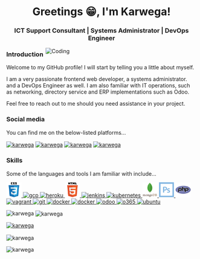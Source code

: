 <h1 align="center">Greetings 😁, I'm Karwega!</h1>
<h3 align="center">ICT Support Consultant | Systems Administrator | DevOps Engineer</h3>
<img align="right" alt="Coding" width="400" src="https://media1.giphy.com/media/xULW8l2gXuRPmsQe8U/giphy.gif">



### Introduction
<!-- BLOG-POST-LIST:START -->
<p>Welcome to my GitHub profile! I will start by telling you a little about myself.</p>
<p>I am a very passionate frontend web developer, a systems administrator. and a DevOps Engineer as well. I am also familiar with IT operations, such as networking, directory service and ERP implementations such as Odoo.</p>
<p>Feel free to reach out to me should you need assistance in your project.</p>
<!-- BLOG-POST-LIST:END -->

<h3 align="left">Social media</h3>
<p align="left">
<p>You can find me on the below-listed platforms...</p>
<a href="https://linkedin.com/in/karwega-njogo" target="blank"><img align="center" src="https://raw.githubusercontent.com/rahuldkjain/github-profile-readme-generator/master/src/images/icons/Social/linked-in-alt.svg" alt="karwega" height="30" width="40" /></a>
<a href="mailto:knjogo@outlook.com" target="blank"><img align="center" src="https://freepngimg.com/save/68623-mail-envelope-iphone-email-hd-image-free-png/1024x1024" alt="karwega" width="40" /></a>
<a href="https://stackoverflow.com/users/21896711/karwega" target="blank"><img align="center" src="https://raw.githubusercontent.com/rahuldkjain/github-profile-readme-generator/master/src/images/icons/Social/stack-overflow.svg" alt="karwega" height="30" width="40" /></a>
<a href="https://karwega.medium.com" target="blank"><img align="center" src="https://www.svgrepo.com/show/354057/medium-icon.svg" alt="karwega" height="30" width="40" /></a>
</p>

<h3 align="left">Skills</h3>
<p align="left">
<p>Some of the languages and tools I am familiar with include...</p>
<a href="https://www.w3schools.com/css/" target="_blank" rel="noreferrer"> <img src="https://raw.githubusercontent.com/devicons/devicon/master/icons/css3/css3-original-wordmark.svg" alt="css3" width="40" height="40"/> </a> <a href="https://cloud.google.com" target="_blank" rel="noreferrer"> <img src="https://www.vectorlogo.zone/logos/google_cloud/google_cloud-icon.svg" alt="gcp" width="40" height="40"/> </a> <a href="https://heroku.com" target="_blank" rel="noreferrer"> <img src="https://www.vectorlogo.zone/logos/heroku/heroku-icon.svg" alt="heroku" width="40" height="40"/> </a> <a href="https://www.w3.org/html/" target="_blank" rel="noreferrer"> <img src="https://raw.githubusercontent.com/devicons/devicon/master/icons/html5/html5-original-wordmark.svg" alt="html5" width="40" height="40"/> </a> <a href="https://www.jenkins.io" target="_blank" rel="noreferrer"> <img src="https://www.vectorlogo.zone/logos/jenkins/jenkins-icon.svg" alt="jenkins" width="40" height="40"/> </a> <a href="https://kubernetes.io" target="_blank" rel="noreferrer"> <img src="https://www.vectorlogo.zone/logos/kubernetes/kubernetes-icon.svg" alt="kubernetes" width="40" height="40"/> </a> <a href="https://www.mongodb.com/" target="_blank" rel="noreferrer"> <img src="https://raw.githubusercontent.com/devicons/devicon/master/icons/mongodb/mongodb-original-wordmark.svg" alt="mongodb" width="40" height="40"/> </a> <a href="https://www.photoshop.com/en" target="_blank" rel="noreferrer"> <img src="https://raw.githubusercontent.com/devicons/devicon/master/icons/photoshop/photoshop-line.svg" alt="photoshop" width="40" height="40"/> </a> <a href="https://www.php.net" target="_blank" rel="noreferrer"> <img src="https://raw.githubusercontent.com/devicons/devicon/master/icons/php/php-original.svg" alt="php" width="40" height="40"/> </a> <a href="https://www.vagrantup.com/" target="_blank" rel="noreferrer"> <img src="https://www.vectorlogo.zone/logos/vagrantup/vagrantup-icon.svg" alt="vagrant" width="40" height="40"/> </a> <a href="https://git-scm.com/" target="_blank" rel="noreferrer"> <img src="https://git-scm.com/images/logo@2x.png" alt="git" height="40"/> </a> <a href="https://en.wikipedia.org/wiki/CI/CD" target="_blank" rel="noreferrer"> <img src="https://www.docker.com/wp-content/uploads/2022/03/vertical-logo-monochromatic.png" alt="docker" width="40" height="40"/> </a> <a href="https://www.docker.com/" target="_blank" rel="noreferrer"> <img src="https://www.mabl.com/hubfs/CICDBlog.png" alt="docker" height="40"/> </a> <a href="https://www.odoo.com/" target="_blank" rel="noreferrer"> <img src="https://odoocdn.com/openerp_website/static/src/img/assets/png/odoo_logo.png" alt="odoo" height="40"/> </a> <a href="https://www.microsoft.com/en-ww/microsoft-365" target="_blank" rel="noreferrer"> <img src="https://upload.wikimedia.org/wikipedia/commons/4/49/Office_365_logo_%282013-2019%29.png" alt="o365" height="40"/> </a> <a href="https://ubuntu.com/" target="_blank" rel="noreferrer"> <img src="https://upload.wikimedia.org/wikipedia/commons/e/e0/Ubuntu_logo_orange.png" alt="ubuntu" height="40"/> </a> </p>

<p><img align="left" src="https://github-readme-stats.vercel.app/api/top-langs?username=karwega&show_icons=true&locale=en&layout=compact" alt="karwega" /></p>

<p>&nbsp;<img align="center" src="https://github-readme-stats.vercel.app/api?username=karwega&show_icons=true&locale=en" alt="karwega" /></p>


<p align="left"> <a href="https://github.com/ryo-ma/github-profile-trophy"><img src="https://github-profile-trophy.vercel.app/?username=karwega" alt="karwega" /></a> </p>


<p><img align="center" src="https://github-readme-streak-stats.herokuapp.com/?user=karwega&" alt="karwega" /></p>


<p align="left"> <img src="https://komarev.com/ghpvc/?username=karwega&label=Profile%20views&color=0e75b6&style=flat" alt="karwega" /> </p>
